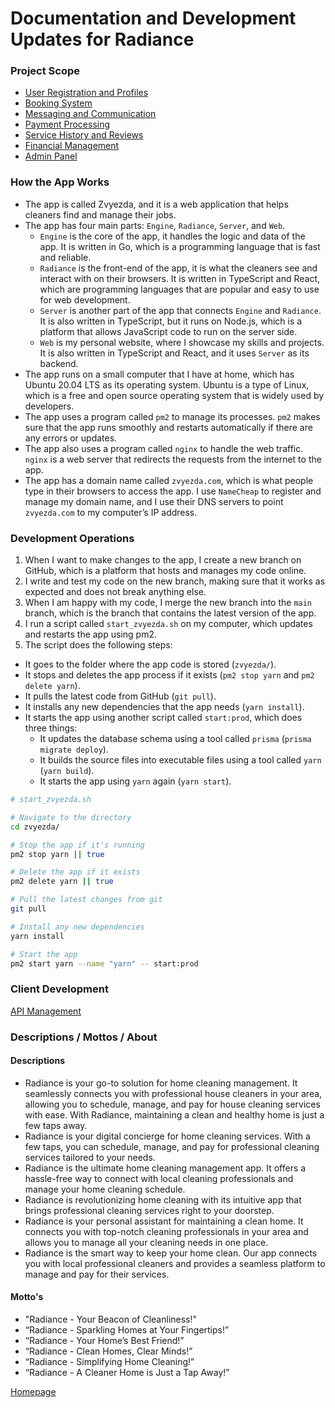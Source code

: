# Documentation and Development Updates for Radiance

### Project Scope

- [User Registration and Profiles](./docs/USER_REGISTRATION_PROFILES.md)
- [Booking System](./docs/BOOKING_SYSTEM.md)
- [Messaging and Communication](./docs/MESSAGING_COMMUNICATION.md)
- [Payment Processing](./docs/PAYMENT_PROCESSING.md)
- [Service History and Reviews](./docs/SERVICE_HISTORY_REVIEWS.md)
- [Financial Management](./docs/FINANCIAL_MANAGEMENT.md)
- [Admin Panel](./docs/ADMIN_PANEL.md)

### How the App Works

<!-- - How the Project is Setup
  - The main app is called Zvyezda, it contains 4 more projects within it, `Engine`, `Radiance`, `Server`, `Web`.
  - `Engine` and `Server` are pretty much the same its just `Engine` is written in Go and `Server` is written in TypeScript.
  - `Radiance` and `Web` are the two different clients that are both written in TypeScript and React.
  - `Radiance` is the client for the cleaners website and `Web` is the client for my personal website.
  - `Radiance` and `Web` both use the same `Server` and `Engine` projects as their backends but `Radiance` only uses `Engine` as its more updated
- How the Server runs the Project
  - The Server is just a mini desktop computer that runs Ubuntu 20.04 LTS, It has 8GB of RAM and 4 CPU cores and 120GB of Storage.
  - The Server runs the project using `pm2` which is a process manager for Node.js applications.
  - `pm2` runs the project using `yarn start:prod` which runs the `start:prod` script in the `package.json` file.
  - The `start:prod` script runs the `migrate`, `build`, and `start` scripts in the `package.json` file.
  - The `migrate` script runs the `prisma migrate deploy` command which migrates the database.
  - The `build` script runs the `yarn build` command which builds the source files (`Engine`, `Radiance`, `Server`, `Web`).
  - The `start` script runs the `yarn start` command which starts the app.
- How the Server is Hooked up to the Domain
  - My home Router is configured to Port-Forward all traffic on port 80 to the Server's Local IP Address.
  - The Server is running a program called `nginx` which is a web server that handles all the traffic coming in on port 80.
  - `nginx` is configured to forward all traffic on port 80 to the `Server` project which is running on port 3000.
  - `Engine` runs on a different port, maybe port 4000 and so does `Radiance` as `Engine` also serves the `Radiance` client.
  - `nginx` is configured to host `Engine` on a subdomain called `engine.zvyezda.com` instead of `zvyezda.com` as that is for my personal website.
  - I use `NameCheap` to manage my domain and use their DNS servers to point `zvyezda.com` to my Server's Public IP Address so that nginx can handle the traffic allowing me to host my website and the app on the same server. -->

- The app is called Zvyezda, and it is a web application that helps cleaners find and manage their jobs.
- The app has four main parts: `Engine`, `Radiance`, `Server`, and `Web`.
  - `Engine` is the core of the app, it handles the logic and data of the app. It is written in Go, which is a programming language that is fast and reliable.
  - `Radiance` is the front-end of the app, it is what the cleaners see and interact with on their browsers. It is written in TypeScript and React, which are programming languages that are popular and easy to use for web development.
  - `Server` is another part of the app that connects `Engine` and `Radiance`. It is also written in TypeScript, but it runs on Node.js, which is a platform that allows JavaScript code to run on the server side.
  - `Web` is my personal website, where I showcase my skills and projects. It is also written in TypeScript and React, and it uses `Server` as its backend.
- The app runs on a small computer that I have at home, which has Ubuntu 20.04 LTS as its operating system. Ubuntu is a type of Linux, which is a free and open source operating system that is widely used by developers.
- The app uses a program called `pm2` to manage its processes. `pm2` makes sure that the app runs smoothly and restarts automatically if there are any errors or updates.
- The app also uses a program called `nginx` to handle the web traffic. `nginx` is a web server that redirects the requests from the internet to the app.
- The app has a domain name called `zvyezda.com`, which is what people type in their browsers to access the app. I use `NameCheap` to register and manage my domain name, and I use their DNS servers to point `zvyezda.com` to my computer’s IP address.

### Development Operations

1. When I want to make changes to the app, I create a new branch on GitHub, which is a platform that hosts and manages my code online.
2. I write and test my code on the new branch, making sure that it works as expected and does not break anything else.
3. When I am happy with my code, I merge the new branch into the `main` branch, which is the branch that contains the latest version of the app.
4. I run a script called `start_zvyezda.sh` on my computer, which updates and restarts the app using pm2.
5. The script does the following steps:

- It goes to the folder where the app code is stored (`zvyezda/`).
- It stops and deletes the app process if it exists (`pm2 stop yarn` and `pm2 delete yarn`).
- It pulls the latest code from GitHub (`git pull`).
- It installs any new dependencies that the app needs (`yarn install`).
- It starts the app using another script called `start:prod`, which does three things:
  - It updates the database schema using a tool called `prisma` (`prisma migrate deploy`).
  - It builds the source files into executable files using a tool called `yarn` (`yarn build`).
  - It starts the app using `yarn` again (`yarn start`).

```bash
# start_zvyezda.sh

# Navigate to the directory
cd zvyezda/

# Stop the app if it's running
pm2 stop yarn || true

# Delete the app if it exists
pm2 delete yarn || true

# Pull the latest changes from git
git pull

# Install any new dependencies
yarn install

# Start the app
pm2 start yarn --name "yarn" -- start:prod
```

### Client Development

[API Management](./docs/API.md)

### Descriptions / Mottos / About

#### Descriptions

- Radiance is your go-to solution for home cleaning management. It seamlessly connects you with professional house cleaners in your area, allowing you to schedule, manage, and pay for house cleaning services with ease. With Radiance, maintaining a clean and healthy home is just a few taps away.
- Radiance is your digital concierge for home cleaning services. With a few taps, you can schedule, manage, and pay for professional cleaning services tailored to your needs.
- Radiance is the ultimate home cleaning management app. It offers a hassle-free way to connect with local cleaning professionals and manage your home cleaning schedule.
- Radiance is revolutionizing home cleaning with its intuitive app that brings professional cleaning services right to your doorstep.
- Radiance is your personal assistant for maintaining a clean home. It connects you with top-notch cleaning professionals in your area and allows you to manage all your cleaning needs in one place.
- Radiance is the smart way to keep your home clean. Our app connects you with local professional cleaners and provides a seamless platform to manage and pay for their services.

#### Motto's

- "Radiance - Your Beacon of Cleanliness!"
- “Radiance - Sparkling Homes at Your Fingertips!”
- “Radiance - Your Home’s Best Friend!”
- “Radiance - Clean Homes, Clear Minds!”
- “Radiance - Simplifying Home Cleaning!”
- “Radiance - A Cleaner Home is Just a Tap Away!”

[Homepage](../../README.md)
